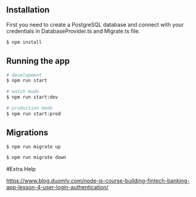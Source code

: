 ## Installation

First you need to create a PostgreSQL database and connect with your credentials in DatabaseProvider.ts and Migrate.ts file.

```bash
$ npm install
```

## Running the app

```bash
# development
$ npm run start

# watch mode
$ npm run start:dev

# production mode
$ npm run start:prod
```

## Migrations

```bash
$ npm run migrate up

$ npm run migrate down

```
#Extra Help

https://www.blog.duomly.com/node-js-course-building-fintech-banking-app-lesson-4-user-login-authentication/
